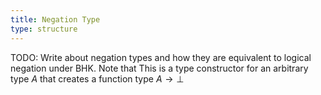 ```yaml
---
title: Negation Type
type: structure
---
```

TODO: Write about negation types and how they are equivalent to logical negation under BHK. Note that This is a type constructor for an arbitrary type $A$ that creates a function type $A \rightarrow \bot$